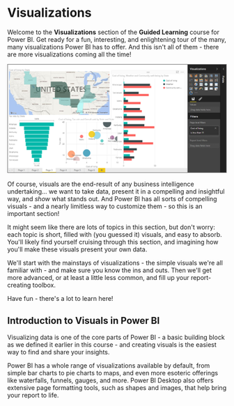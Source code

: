 <properties
   pageTitle="Introduction to Visuals in Power BI"
   description="Visuals are at the heart of Power BI"
   services="powerbi"
   documentationCenter=""
   authors="davidiseminger"
   manager="mblythe"
   backup=""
   editor=""
   tags=""
   qualityFocus="no"
   qualityDate=""
   featuredVideoId="SYk_gWrtKvM"
   featuredVideoThumb=""
   courseDuration="2m"/>

<tags
   ms.service="powerbi"
   ms.devlang="NA"
   ms.topic="get-started-article"
   ms.tgt_pltfrm="NA"
   ms.workload="powerbi"
   ms.date="03/01/2017"
   ms.author="davidi"/>

# Visualizations

Welcome to the **Visualizations** section of the **Guided Learning** course for Power BI. Get ready for a fun, interesting, and enlightening tour of the many, many visualizations Power BI has to offer. And this isn't all of them - there are more visualizations coming all the time!

![](media/powerbi-learning-3-1-intro-visualizations/3-1_1.png)

Of course, visuals are the end-result of any business intelligence undertaking... we want to take data, present it in a compelling and insightful way, and *show* what stands out. And Power BI has all sorts of compelling visuals - and a nearly limitless way to customize them - so this is an important section!

It might seem like there are lots of topics in this section, but don't worry: each topic is short, filled with (you guessed it) visuals, and easy to absorb. You'll likely find yourself cruising through this section, and imagining how you'll make these visuals present your own data.

We'll start with the mainstays of visualizations - the simple visuals we're all familiar with - and make sure you know the ins and outs. Then we'll get more advanced, or at least a little less common, and fill up your report-creating toolbox.

Have fun - there's a lot to learn here!

## Introduction to Visuals in Power BI

Visualizing data is one of the core parts of Power BI - a basic building block as we defined it earlier in this course - and creating visuals is the easiest way to find and share your insights.

Power BI has a whole range of visualizations available by default, from simple bar charts to pie charts to maps, and even more esoteric offerings like waterfalls, funnels, gauges, and more. Power BI Desktop also offers extensive page formatting tools, such as shapes and images, that help bring your report to life.
